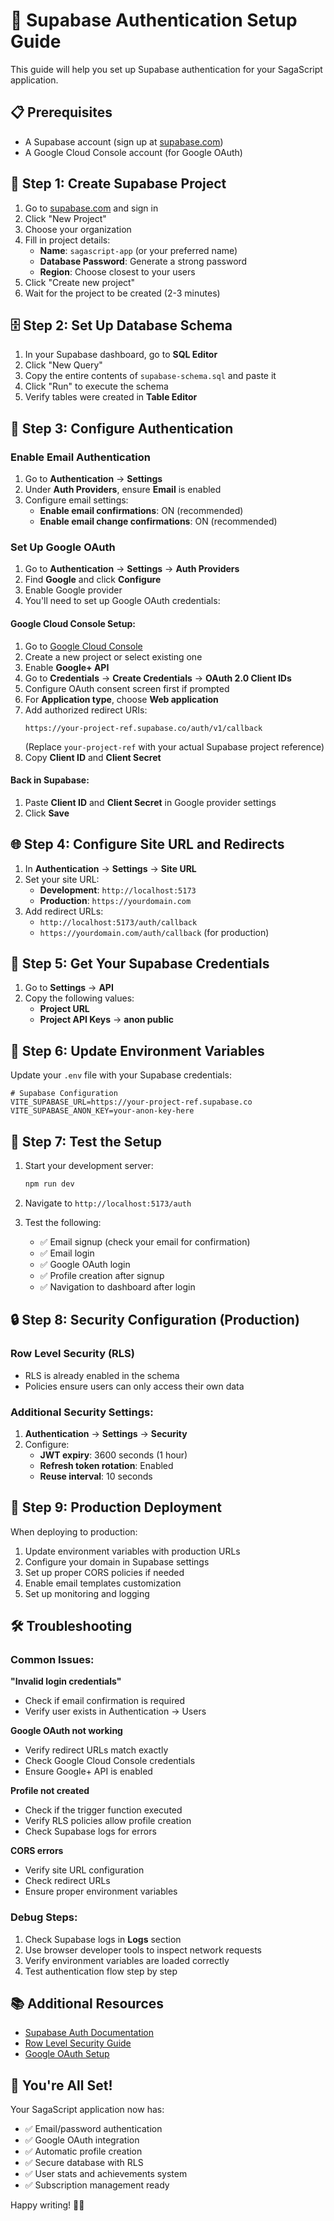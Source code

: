 # 🚀 Supabase Authentication Setup Guide

This guide will help you set up Supabase authentication for your SagaScript application.

## 📋 Prerequisites

- A Supabase account (sign up at [supabase.com](https://supabase.com))
- A Google Cloud Console account (for Google OAuth)

## 🔧 Step 1: Create Supabase Project

1. Go to [supabase.com](https://supabase.com) and sign in
2. Click "New Project"
3. Choose your organization
4. Fill in project details:
   - **Name**: `sagascript-app` (or your preferred name)
   - **Database Password**: Generate a strong password
   - **Region**: Choose closest to your users
4. Click "Create new project"
5. Wait for the project to be created (2-3 minutes)

## 🗄️ Step 2: Set Up Database Schema

1. In your Supabase dashboard, go to **SQL Editor**
2. Click "New Query"
3. Copy the entire contents of `supabase-schema.sql` and paste it
4. Click "Run" to execute the schema
5. Verify tables were created in **Table Editor**

## 🔑 Step 3: Configure Authentication

### Enable Email Authentication
1. Go to **Authentication** → **Settings**
2. Under **Auth Providers**, ensure **Email** is enabled
3. Configure email settings:
   - **Enable email confirmations**: ON (recommended)
   - **Enable email change confirmations**: ON (recommended)

### Set Up Google OAuth
1. Go to **Authentication** → **Settings** → **Auth Providers**
2. Find **Google** and click **Configure**
3. Enable Google provider
4. You'll need to set up Google OAuth credentials:

#### Google Cloud Console Setup:
1. Go to [Google Cloud Console](https://console.cloud.google.com/)
2. Create a new project or select existing one
3. Enable **Google+ API**
4. Go to **Credentials** → **Create Credentials** → **OAuth 2.0 Client IDs**
5. Configure OAuth consent screen first if prompted
6. For **Application type**, choose **Web application**
7. Add authorized redirect URIs:
   ```
   https://your-project-ref.supabase.co/auth/v1/callback
   ```
   (Replace `your-project-ref` with your actual Supabase project reference)
8. Copy **Client ID** and **Client Secret**

#### Back in Supabase:
1. Paste **Client ID** and **Client Secret** in Google provider settings
2. Click **Save**

## 🌐 Step 4: Configure Site URL and Redirects

1. In **Authentication** → **Settings** → **Site URL**
2. Set your site URL:
   - **Development**: `http://localhost:5173`
   - **Production**: `https://yourdomain.com`
3. Add redirect URLs:
   - `http://localhost:5173/auth/callback`
   - `https://yourdomain.com/auth/callback` (for production)

## 🔐 Step 5: Get Your Supabase Credentials

1. Go to **Settings** → **API**
2. Copy the following values:
   - **Project URL**
   - **Project API Keys** → **anon public**

## 📝 Step 6: Update Environment Variables

Update your `.env` file with your Supabase credentials:

```env
# Supabase Configuration
VITE_SUPABASE_URL=https://your-project-ref.supabase.co
VITE_SUPABASE_ANON_KEY=your-anon-key-here
```

## 🧪 Step 7: Test the Setup

1. Start your development server:
   ```bash
   npm run dev
   ```

2. Navigate to `http://localhost:5173/auth`

3. Test the following:
   - ✅ Email signup (check your email for confirmation)
   - ✅ Email login
   - ✅ Google OAuth login
   - ✅ Profile creation after signup
   - ✅ Navigation to dashboard after login

## 🔒 Step 8: Security Configuration (Production)

### Row Level Security (RLS)
- RLS is already enabled in the schema
- Policies ensure users can only access their own data

### Additional Security Settings:
1. **Authentication** → **Settings** → **Security**
2. Configure:
   - **JWT expiry**: 3600 seconds (1 hour)
   - **Refresh token rotation**: Enabled
   - **Reuse interval**: 10 seconds

## 🚀 Step 9: Production Deployment

When deploying to production:

1. Update environment variables with production URLs
2. Configure your domain in Supabase settings
3. Set up proper CORS policies if needed
4. Enable email templates customization
5. Set up monitoring and logging

## 🛠️ Troubleshooting

### Common Issues:

**"Invalid login credentials"**
- Check if email confirmation is required
- Verify user exists in Authentication → Users

**Google OAuth not working**
- Verify redirect URLs match exactly
- Check Google Cloud Console credentials
- Ensure Google+ API is enabled

**Profile not created**
- Check if the trigger function executed
- Verify RLS policies allow profile creation
- Check Supabase logs for errors

**CORS errors**
- Verify site URL configuration
- Check redirect URLs
- Ensure proper environment variables

### Debug Steps:
1. Check Supabase logs in **Logs** section
2. Use browser developer tools to inspect network requests
3. Verify environment variables are loaded correctly
4. Test authentication flow step by step

## 📚 Additional Resources

- [Supabase Auth Documentation](https://supabase.com/docs/guides/auth)
- [Row Level Security Guide](https://supabase.com/docs/guides/auth/row-level-security)
- [Google OAuth Setup](https://supabase.com/docs/guides/auth/social-login/auth-google)

## 🎉 You're All Set!

Your SagaScript application now has:
- ✅ Email/password authentication
- ✅ Google OAuth integration
- ✅ Automatic profile creation
- ✅ Secure database with RLS
- ✅ User stats and achievements system
- ✅ Subscription management ready

Happy writing! 📝✨